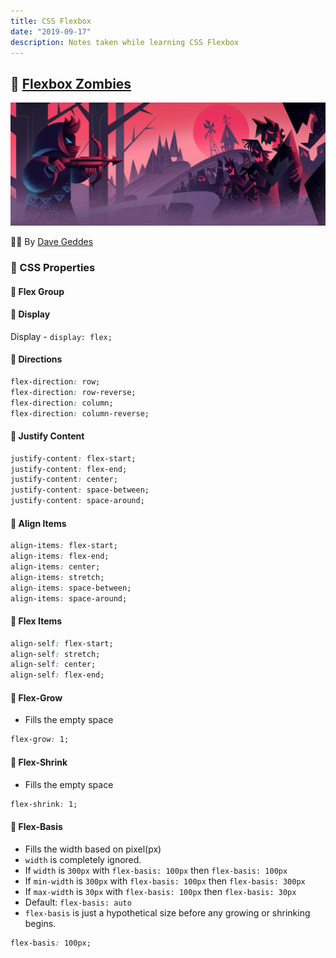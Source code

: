 ```yaml
---
title: CSS Flexbox
date: "2019-09-17"
description: Notes taken while learning CSS Flexbox
---
```


## 🚀 [Flexbox Zombies](https://flexboxzombies.com/p/flexbox-zombies)

![Hero Image](images/fbz-banner.jpg)

👨‍💻 By [Dave Geddes](http://gedd.ski/)

### 🎈 CSS Properties

#### 🌹 Flex Group

#### 🌟 Display

Display - `display: flex;`

#### 🌟 Directions

```css
flex-direction: row;
flex-direction: row-reverse;
flex-direction: column;
flex-direction: column-reverse;
```

#### 🌟 Justify Content

```css
justify-content: flex-start;
justify-content: flex-end;
justify-content: center;
justify-content: space-between;
justify-content: space-around;
```

#### 🌟 Align Items

```css
align-items: flex-start;
align-items: flex-end;
align-items: center;
align-items: stretch;
align-items: space-between;
align-items: space-around;
```

#### 🌹 Flex Items

```css
align-self: flex-start;
align-self: stretch;
align-self: center;
align-self: flex-end;
```

#### 🌟 Flex-Grow

- Fills the empty space

```css
flex-grow: 1;
```

#### 🌟 Flex-Shrink

- Fills the empty space

```css
flex-shrink: 1;
```

#### 🌟 Flex-Basis

- Fills the width based on pixel(px)
- `width` is completely ignored.
- If `width` is `300px` with `flex-basis: 100px` then `flex-basis: 100px`
- If `min-width` is `300px` with `flex-basis: 100px` then `flex-basis: 300px`
- If `max-width` is `30px` with `flex-basis: 100px` then `flex-basis: 30px`
- Default: `flex-basis: auto`
- `flex-basis` is just a hypothetical size before any growing or shrinking begins.

```css
flex-basis: 100px;
```
